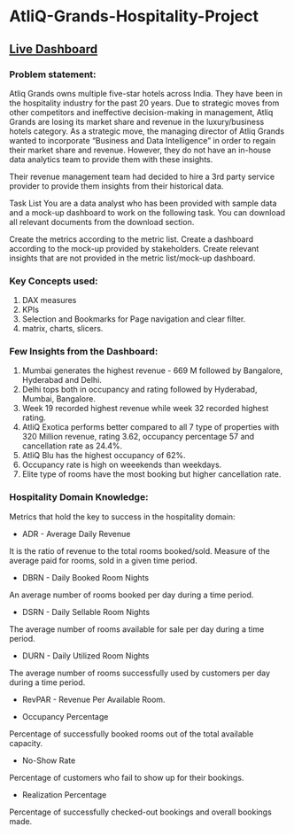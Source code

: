 # AtliQ-Grands-Hospitality-Project


## [Live Dashboard](https://app.powerbi.com/view?r=eyJrIjoiMzY3ZjAzZjYtNjcyZS00NmM0LWI4ZGYtODI4MTkyYTQzNzY5IiwidCI6ImM2ZTU0OWIzLTVmNDUtNDAzMi1hYWU5LWQ0MjQ0ZGM1YjJjNCJ9&pageName=ReportSection)

### Problem statement:

Atliq Grands owns multiple five-star hotels across India. They have been in the hospitality industry for the past 20 years. Due to strategic moves from other competitors and ineffective decision-making in management, Atliq Grands are losing its market share and revenue in the luxury/business hotels category. As a strategic move, the managing director of Atliq Grands wanted to incorporate “Business and Data Intelligence” in order to regain their market share and revenue. However, they do not have an in-house data analytics team to provide them with these insights.

Their revenue management team had decided to hire a 3rd party service provider to provide them insights from their historical data.

Task List
You are a data analyst who has been provided with sample data and a mock-up dashboard to work on the following task. You can download all relevant documents from the download section.

Create the metrics according to the metric list.
Create a dashboard according to the mock-up provided by stakeholders.
Create relevant insights that are not provided in the metric list/mock-up dashboard.

### Key Concepts used:

1. DAX measures
2. KPIs
3. Selection and Bookmarks for Page navigation and clear filter.
4. matrix, charts, slicers.

### Few Insights from the Dashboard:

1. Mumbai generates the highest revenue - 669 M followed by Bangalore, Hyderabad and Delhi.
2. Delhi tops both in occupancy and rating followed by Hyderabad, Mumbai, Bangalore.
3. Week 19 recorded highest revenue while week 32 recorded highest rating.
4. AtliQ Exotica performs better compared to all 7 type of properties with 320 Million revenue, rating 3.62, occupancy percentage 57 and cancellation rate as 24.4%.
5. AtliQ Blu has the highest occupancy of 62%.
6. Occupancy rate is high on weeekends than weekdays.
7. Elite type of rooms have the most booking but higher cancellation rate.

### Hospitality Domain Knowledge: 

Metrics that hold the key to success in the hospitality domain:

- ADR - Average Daily Revenue

It is the ratio of revenue to the total rooms booked/sold. Measure of the average paid for rooms, sold in a given time period.

- DBRN - Daily Booked Room Nights
  
An average number of rooms booked per day during a time period.

- DSRN - Daily Sellable Room Nights
  
The average number of rooms available for sale per day during a time period.

- DURN - Daily Utilized Room Nights
  
The average number of rooms successfully used by customers per day during a time period.

- RevPAR - Revenue Per Available Room.

- Occupancy Percentage
  
Percentage of successfully booked rooms out of the total available capacity.

- No-Show Rate

Percentage of customers who fail to show up for their bookings.

- Realization Percentage
  
Percentage of successfully checked-out bookings and overall bookings made.

	

